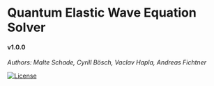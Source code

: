 # Quantum Elastic Wave Equation Solver
#### v1.0.0
*Authors: Malte Schade, Cyrill Bösch, Vaclav Hapla, Andreas Fichtner*

[![License](https://img.shields.io/badge/License-GNU-yellow.svg)](https://opensource.org/license/gpl-3-0/)
